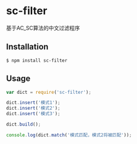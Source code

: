 sc-filter
======

基于AC_SC算法的中文过滤程序

## Installation

    $ npm install sc-filter

## Usage

```js
var dict = require('sc-filter');

dict.insert('模式1');
dict.insert('模式2');
dict.insert('模式3');

dict.build();

console.log(dict.match('模式匹配，模式2将被匹配'));

```




